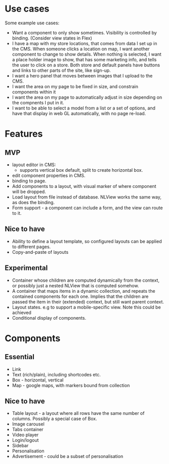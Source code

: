 # Use cases

Some example use cases:
- Want a component to only show sometimes. Visibility is controlled by binding.
  (Consider view states in Flex)
- I have a map with my store locations, that comes from data I set up in the CMS. When someone clicks a location
  on map, I want another component to change to show details. When nothing is selected, I want a place holder image
  to show, that has some marketing info, and tells the user to click on a store. Both store and default panels
  have buttons and links to other parts of the site, like sign-up.
- I want a hero panel that moves between images that I upload to the CMS.
- I want the area on my page to be fixed in size, and constrain components within it
- I want the area on my page to automatically adjust in size depending on the compnents I put in it.
- I want to be able to select a model from a list or a set of options, and have that display in web GL automatically,
  with no page re-load.

# Features

## MVP

 *  layout editor in CMS:
     -  supports vertical box default, split to create horizontal box.
 *  edit component properties in CMS.
 *  binding to page.
 *  Add components to a layout, with visual marker of where component will
    be dropped.
 *  Load layout from file instead of database. NLView works the same way,
    as does the binding.
 *  Form support - a component can include a form, and the view can route
    to it.

## Nice to have

 *  Ability to define a layout template, so configured layouts can be applied
    to different pages.
 *  Copy-and-paste of layouts

## Experimental

 *  Container whose children are computed dynamically from the context, or
    possibly just a nested NLView that is computed somehow.
 *  A container that maps items in a dynamic collection, and repeats the
    contained components for each one. Implies that the children are passed
    the item in their (extended) context, but still want parent context.
 *  Layout states. e.g to support a mobile-specific view. Note this could be
    achieved
 *  Conditional display of components.

# Components

## Essential

 *  Link
 *  Text (rich/plain), including shortcodes etc.
 *  Box - horizontal, vertical
 *  Map - google maps, with markers bound from collection

## Nice to have

 *  Table layout - a layout where all rows have the same number of
    columns. Possibly a special case of Box.
 *  Image carousel
 *  Tabs container
 *  Video player
 *  Login/logout
 *  Sidebar
 *  Personalisation
 *  Advertisement - could be a subset of personalisation
